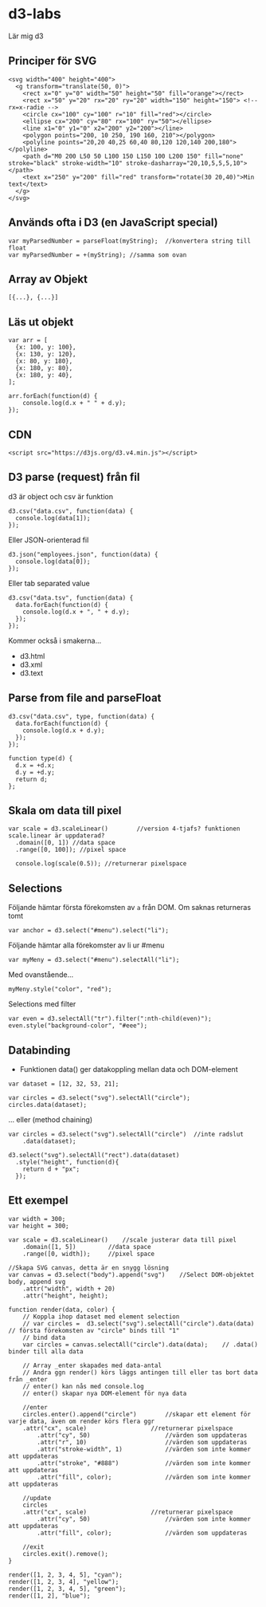 # d3-labs
Lär mig d3

## Principer för SVG
```
<svg width="400" height="400">
  <g transform="translate(50, 0)">
    <rect x="0" y="0" width="50" height="50" fill="orange"></rect>
    <rect x="50" y="20" rx="20" ry="20" width="150" height="150"> <!-- rx=x-radie -->
    <circle cx="100" cy="100" r="10" fill="red"></circle>
    <ellipse cx="200" cy="80" rx="100" ry="50"></ellipse>
    <line x1="0" y1="0" x2="200" y2="200"></line>
    <polygon points="200, 10 250, 190 160, 210"></polygon>
    <polyline points="20,20 40,25 60,40 80,120 120,140 200,180"></polyline>
    <path d="M0 200 L50 50 L100 150 L150 100 L200 150" fill="none" stroke="black" stroke-width="10" stroke-dasharray="20,10,5,5,5,10"></path>
    <text x="250" y="200" fill="red" transform="rotate(30 20,40)">Min text</text>
  </g>
</svg>
```

## Används ofta i D3 (en JavaScript special)
```
var myParsedNumber = parseFloat(myString);  //konvertera string till float
var myParsedNumber = +(myString); //samma som ovan
```

## Array av Objekt
```
[{...}, {...}]
```

## Läs ut objekt
```
var arr = [
  {x: 100, y: 100},
  {x: 130, y: 120},
  {x: 80, y: 180},
  {x: 180, y: 80},
  {x: 180, y: 40},
];

arr.forEach(function(d) {
	console.log(d.x + " " + d.y);
});
```

## CDN
```
<script src="https://d3js.org/d3.v4.min.js"></script>
```

## D3 parse (request) från fil

d3 är object och csv är funktion
```
d3.csv("data.csv", function(data) {
  console.log(data[1]);
});
```

Eller JSON-orienterad fil
```
d3.json("employees.json", function(data) {
  console.log(data[0]);
});
```

Eller tab separated value
```
d3.csv("data.tsv", function(data) {
  data.forEach(function(d) {
    console.log(d.x + ", " + d.y);
  });
});
```

Kommer också i smakerna...
* d3.html
* d3.xml
* d3.text

## Parse from file and parseFloat
```
d3.csv("data.csv", type, function(data) {
  data.forEach(function(d) {
    console.log(d.x + d.y);
  });
});

function type(d) {
  d.x = +d.x;
  d.y = +d.y;
  return d;
};
```

## Skala om data till pixel

```
var scale = d3.scaleLinear()		//version 4-tjafs? funktionen scale.linear är uppdaterad?
  .domain([0, 1]) //data space
  .range([0, 100]); //pixel space

  console.log(scale(0.5)); //returnerar pixelspace
```

## Selections
Följande hämtar första förekomsten av ```a``` från DOM. Om saknas returneras tomt
```
var anchor = d3.select("#menu").select("li");
```

Följande hämtar alla förekomster av li ur #menu
```
var myMeny = d3.select("#menu").selectAll("li");
```

Med ovanstående...
```
myMeny.style("color", "red");
```

Selections med filter
```
var even = d3.selectAll("tr").filter(":nth-child(even)");
even.style("background-color", "#eee");
```



## Databinding
* Funktionen data() ger datakoppling mellan data och DOM-element
```
var dataset = [12, 32, 53, 21];

var circles = d3.select("svg").selectAll("circle");
circles.data(dataset);
```

... eller (method chaining)
```
var circles = d3.select("svg").selectAll("circle")	//inte radslut
    .data(dataset);
```

```
d3.select("svg").selectAll("rect").data(dataset)
  .style("height", function(d){ 
    return d + "px"; 
  });
```

## Ett exempel

```
var width = 300;
var height = 300;
    
var scale = d3.scaleLinear()	//scale justerar data till pixel
    .domain([1, 5]) 		//data space
    .range([0, width]);		//pixel space

//Skapa SVG canvas, detta är en snygg lösning
var canvas = d3.select("body").append("svg")	//Select DOM-objektet body, append svg
    .attr("width", width + 20)
    .attr("height", height);

function render(data, color) {
    // Koppla ihop dataset med element selection
    // var circles =  d3.select("svg").selectAll("circle").data(data)  // första förekomsten av "circle" binds till "1"
    // bind data
    var circles = canvas.selectAll("circle").data(data);	// .data() binder till alla data

    // Array _enter skapades med data-antal
    // Andra ggn render() körs läggs antingen till eller tas bort data från _enter
    // enter() kan nås med console.log
    // enter() skapar nya DOM-element för nya data

    //enter
    circles.enter().append("circle")        //skapar ett element för varje data, även om render körs flera ggr
	.attr("cx", scale)                  //returnerar pixelspace
        .attr("cy", 50)                     //värden som uppdateras
        .attr("r", 10)                      //värden som uppdateras
        .attr("stroke-width", 1)            //värden som inte kommer att uppdateras
        .attr("stroke", "#888")             //värden som inte kommer att uppdateras
        .attr("fill", color);               //värden som inte kommer att uppdateras

    //update
    circles
	.attr("cx", scale)                  //returnerar pixelspace
        .attr("cy", 50)                     //värden som inte kommer att uppdateras
        .attr("fill", color);               //värden som uppdateras

    //exit
    circles.exit().remove();
}

render([1, 2, 3, 4, 5], "cyan");
render([1, 2, 3, 4], "yellow");
render([1, 2, 3, 4, 5], "green");
render([1, 2], "blue");
```
